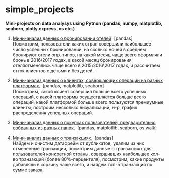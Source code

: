 # simple_projects
**Mini-projects on data analysys using Pytnon (pandas, numpy, matplotlib, seaborn, plotly.express, os etc.)**

1. [Мини-анализ данных о бронировании отелей](https://nbviewer.jupyter.org/github/kandydaria/simple_projects/blob/main/Miniproject_2.ipynb)&nbsp;&nbsp;[pandas]<br>
Посмотрим, пользователи каких стран совершили наибольшее число успешных бронирований, на сколько ночей в среднем бронируют отели опр. типов, на какой месяц чаще всего оформляли бронь в 2016\2017 годах, в какой месяц бронирования отеляотменялись чаще всего в 2015\2016\2017 годах, и рассчитаем отток клиентов с детьми и без детей.

2. [Мини-анализ данных о клиентах, совершающих операции на разных платформах.](https://nbviewer.jupyter.org/github/kandydaria/simple_projects/blob/main/Miniproject_3.ipynb)&nbsp;&nbsp;[pandas, matplotlib, seaborn]<br>Посмотрим, какой клиент совершил больше всего успешных операций, с какой платформы осуществляется больше всего операций, какой платформой больше всего пользуются премиумные клиенты, построим несколько визуализаций, н-р, график распределения успешных операций.

3. [Мини-анализ данных о покупках пользователей, предварительно собранных из разных папок.](https://nbviewer.jupyter.org/github/kandydaria/simple_projects/blob/main/Miniproject_4.ipynb)&nbsp;&nbsp;[pandas, matplotlib, seaborn, os.walk]<br>
4. [Мини-анализ данных о транзакциях.](https://nbviewer.jupyter.org/github/kandydaria/simple_projects/blob/main/Homework_5.ipynb)&nbsp;&nbsp;[pandas]<br>Найдем и очистим датафрейм от дубликатов, удалим из них отмененные транзакции, посмотрим данные о транзакциях для пользователей конкретной страны, совершивших наибольшее кол-во транзакций (более 80%-перцентиля), посмотрим, какие продукты добавляли в корзину чаще всего, и найдем топ-5 транзакций по сумме заказа.

